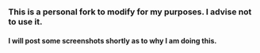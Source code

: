 ### This is a personal fork to modify for my purposes. I advise not to use it.

#### I will post some screenshots shortly as to why I am doing this.
